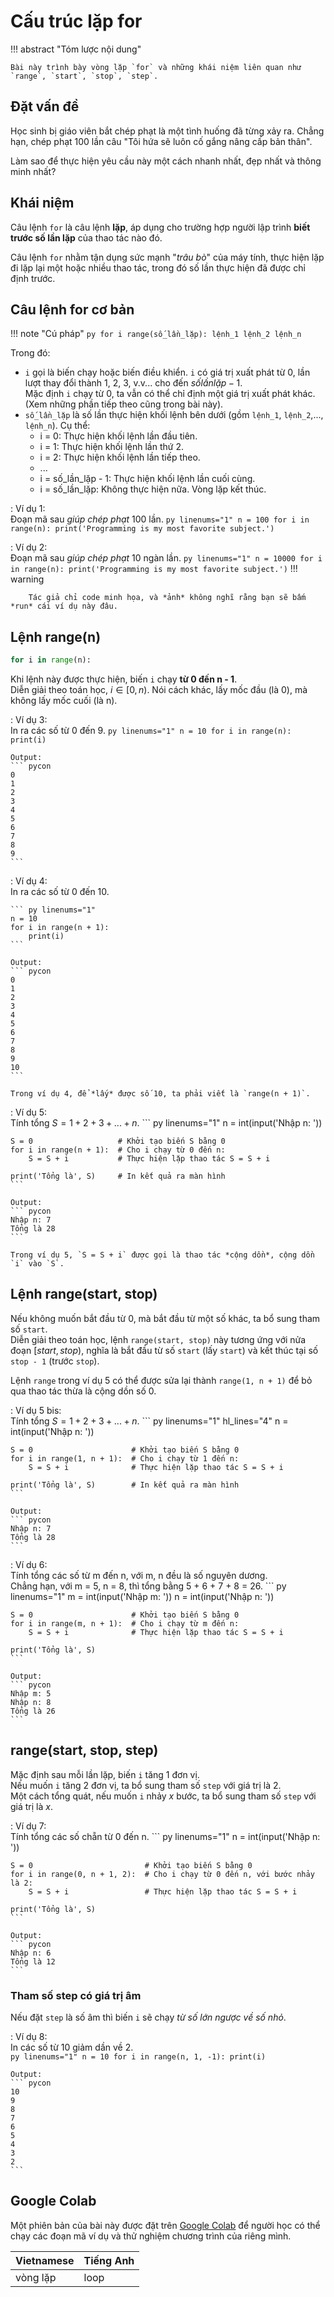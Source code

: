 # Cấu trúc lặp for

!!! abstract "Tóm lược nội dung"
    
    Bài này trình bày vòng lặp `for` và những khái niệm liên quan như `range`, `start`, `stop`, `step`.

## Đặt vấn đề

Học sinh bị giáo viên bắt chép phạt là một tình huống đã từng xảy ra. Chẳng hạn, chép phạt 100 lần câu "Tôi hứa sẽ luôn cố gắng nâng cấp bản thân".  

Làm sao để thực hiện yêu cầu này một cách nhanh nhất, đẹp nhất và thông minh nhất?  

## Khái niệm

Câu lệnh `for` là câu lệnh **lặp**, áp dụng cho trường hợp người lập trình **biết trước số lần lặp** của thao tác nào đó.  

Câu lệnh `for` nhằm tận dụng sức mạnh "*trâu bò*" của máy tính, thực hiện lặp đi lặp lại một hoặc nhiều thao tác, trong đó số lần thực hiện đã được chỉ định trước.

## Câu lệnh for cơ bản

!!! note "Cú pháp"
    ``` py
    for i range(số_lần_lặp):
        lệnh_1
        lệnh_2
        lệnh_n
    ```

Trong đó:  

- `i` gọi là biến chạy hoặc biến điều khiển. `i` có giá trị xuất phát từ 0, lần lượt thay đổi thành 1, 2, 3, v.v... cho đến $số lần lặp - 1$.  
    Mặc định `i` chạy từ 0, ta vẫn có thể chỉ định một giá trị xuất phát khác. (Xem những phần tiếp theo cũng trong bài này).  
- `số_lần_lặp` là số lần thực hiện khối lệnh bên dưới (gồm `lệnh_1`, `lệnh_2`,..., `lệnh_n`). Cụ thể:
    - i = 0: Thực hiện khối lệnh lần đầu tiên.
    - i = 1: Thực hiện khối lệnh lần thứ 2.
    - i = 2: Thực hiện khối lệnh lần tiếp theo.
    - ...
    - i = số_lần_lặp - 1: Thực hiện khối lệnh lần cuối cùng.
    - i = số_lần_lặp: Không thực hiện nữa. Vòng lặp kết thúc.


:   Ví dụ 1:  
    Đoạn mã sau *giúp chép phạt* 100 lần.
    ``` py linenums="1"
    n = 100
    for i in range(n):
        print('Programming is my most favorite subject.')
    ```

:   Ví dụ 2:  
    Đoạn mã sau *giúp chép phạt* 10 ngàn lần.
    ``` py linenums="1"
    n = 10000
    for i in range(n):
        print('Programming is my most favorite subject.')
    ```
    !!! warning
        
        Tác giả chỉ code minh họa, và *ảnh* không nghĩ rằng bạn sẽ bấm *run* cái ví dụ này đâu.

## Lệnh range(n)

``` py
for i in range(n):
```

Khi lệnh này được thực hiện, biến `i` chạy **từ 0 đến n - 1**.  
Diễn giải theo toán học, $i \in [0, n)$. Nói cách khác, lấy mốc đầu (là 0), mà không lấy mốc cuối (là n).  

:   Ví dụ 3:  
    In ra các số từ 0 đến 9.
    ``` py linenums="1"
    n = 10
    for i in range(n):
        print(i)
    ```

    Output:
    ``` pycon
    0
    1
    2
    3
    4
    5
    6
    7
    8
    9
    ```

:   Ví dụ 4:  
    In ra các số từ 0 đến 10.

    ``` py linenums="1"
    n = 10
    for i in range(n + 1):
        print(i)
    ```

    Output:  
    ``` pycon
    0
    1
    2
    3
    4
    5
    6
    7
    8
    9
    10
    ```

    Trong ví dụ 4, để *lấy* được số 10, ta phải viết là `range(n + 1)`.

:   Ví dụ 5:  
    Tính tổng $S = 1 + 2 + 3 + ... + n$.
    ``` py linenums="1"
    n = int(input('Nhập n: '))

    S = 0                   # Khởi tạo biến S bằng 0
    for i in range(n + 1):  # Cho i chạy từ 0 đến n:
        S = S + i           # Thực hiện lặp thao tác S = S + i

    print('Tổng là', S)     # In kết quả ra màn hình
    ```

    Output:
    ``` pycon
    Nhập n: 7
    Tổng là 28
    ```

    Trong ví dụ 5, `S = S + i` được gọi là thao tác *cộng dồn*, cộng dồn `i` vào `S`.  

## Lệnh range(start, stop)

Nếu không muốn bắt đầu từ 0, mà bắt đầu từ một số khác, ta bổ sung tham số  `start`.  
Diễn giải theo toán học, lệnh `range(start, stop)` này tương ứng với nửa đoạn $[start, stop)$, nghĩa là bắt đầu từ số `start` (lấy `start`) và kết thúc tại số `stop - 1` (trước `stop`).  

Lệnh `range` trong ví dụ 5 có thể được sửa lại thành `range(1, n + 1)` để bỏ qua thao tác thừa là cộng dồn số 0.  

:   Ví dụ 5 bis:  
    Tính tổng $S = 1 + 2 + 3 + ... + n$.
    ``` py linenums="1" hl_lines="4"
    n = int(input('Nhập n: '))

    S = 0                      # Khởi tạo biến S bằng 0
    for i in range(1, n + 1):  # Cho i chạy từ 1 đến n:
        S = S + i              # Thực hiện lặp thao tác S = S + i

    print('Tổng là', S)        # In kết quả ra màn hình
    ```

    Output:
    ``` pycon
    Nhập n: 7
    Tổng là 28
    ```

:   Ví dụ 6:  
    Tính tổng các số từ m đến n, với m, n đều là số nguyên dương.  
    Chẳng hạn, với m = 5, n = 8, thì tổng bằng 5 + 6 + 7 + 8 = 26.
    ``` py linenums="1"
    m = int(input('Nhập m: '))
    n = int(input('Nhập n: '))

    S = 0                      # Khởi tạo biến S bằng 0
    for i in range(m, n + 1):  # Cho i chạy từ m đến n:
        S = S + i              # Thực hiện lặp thao tác S = S + i

    print('Tổng là', S)
    ```

    Output:  
    ``` pycon
    Nhập m: 5
    Nhập n: 8
    Tổng là 26
    ```

## range(start, stop, step)

Mặc định sau mỗi lần lặp, biến `i` tăng 1 đơn vị.  
Nếu muốn `i` tăng 2 đơn vị, ta bổ sung tham số `step` với giá trị là 2.  
Một cách tổng quát, nếu muốn `i` nhảy *x* bước, ta bổ sung tham số `step` với giá trị là *x*.  

:   Ví dụ 7:  
    Tính tổng các số chẵn từ 0 đến n.
    ``` py linenums="1"
    n = int(input('Nhập n: '))

    S = 0                         # Khởi tạo biến S bằng 0
    for i in range(0, n + 1, 2):  # Cho i chạy từ 0 đến n, với bước nhảy là 2:
        S = S + i                 # Thực hiện lặp thao tác S = S + i

    print('Tổng là', S)
    ```

    Output:
    ``` pycon
    Nhập n: 6
    Tổng là 12
    ```

### Tham số step có giá trị âm

Nếu đặt `step` là số âm thì biến `i` sẽ chạy *từ số lớn ngược về số nhỏ*.  

:   Ví dụ 8:  
    In các số từ 10 giảm dần về 2.  
    ``` py linenums="1"
    n = 10
    for i in range(n, 1, -1):
        print(i)
    ```

    Output:  
    ``` pycon
    10
    9
    8
    7
    6
    5
    4
    3
    2
    ```

## Google Colab

Một phiên bản của bài này được đặt trên <a href="https://colab.research.google.com/drive/1jr872x9_by5xO53MJSmrbEueqQazBe37?usp=sharing" target="_blank">Google Colab</a> để người học có thể chạy các đoạn mã ví dụ và thử nghiệm chương trình của riêng mình.  

| Vietnamese | Tiếng Anh | 
| --- | --- |
| vòng lặp | loop |